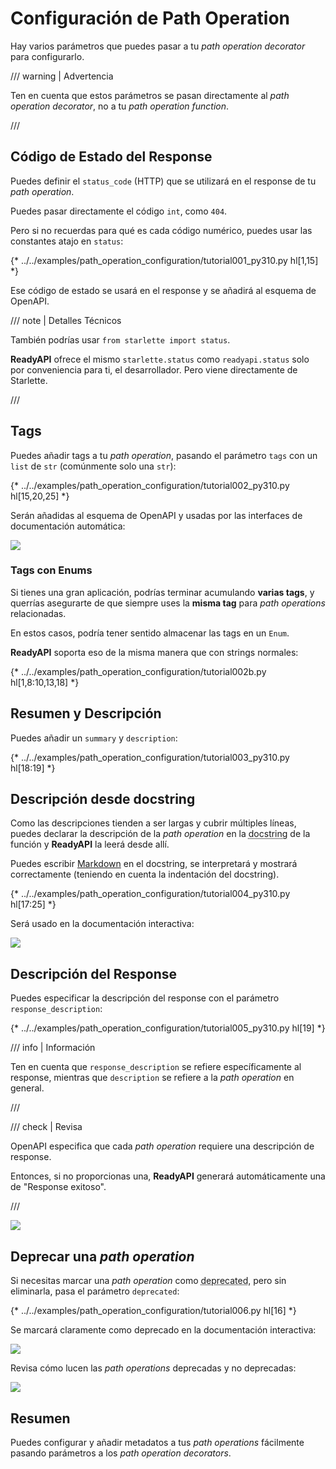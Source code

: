 # Configuración de Path Operation

Hay varios parámetros que puedes pasar a tu *path operation decorator* para configurarlo.

/// warning | Advertencia

Ten en cuenta que estos parámetros se pasan directamente al *path operation decorator*, no a tu *path operation function*.

///

## Código de Estado del Response

Puedes definir el `status_code` (HTTP) que se utilizará en el response de tu *path operation*.

Puedes pasar directamente el código `int`, como `404`.

Pero si no recuerdas para qué es cada código numérico, puedes usar las constantes atajo en `status`:

{* ../../examples/path_operation_configuration/tutorial001_py310.py hl[1,15] *}

Ese código de estado se usará en el response y se añadirá al esquema de OpenAPI.

/// note | Detalles Técnicos

También podrías usar `from starlette import status`.

**ReadyAPI** ofrece el mismo `starlette.status` como `readyapi.status` solo por conveniencia para ti, el desarrollador. Pero viene directamente de Starlette.

///

## Tags

Puedes añadir tags a tu *path operation*, pasando el parámetro `tags` con un `list` de `str` (comúnmente solo una `str`):

{* ../../examples/path_operation_configuration/tutorial002_py310.py hl[15,20,25] *}

Serán añadidas al esquema de OpenAPI y usadas por las interfaces de documentación automática:

<img src="/img/tutorial/path-operation-configuration/image01.png">

### Tags con Enums

Si tienes una gran aplicación, podrías terminar acumulando **varias tags**, y querrías asegurarte de que siempre uses la **misma tag** para *path operations* relacionadas.

En estos casos, podría tener sentido almacenar las tags en un `Enum`.

**ReadyAPI** soporta eso de la misma manera que con strings normales:

{* ../../examples/path_operation_configuration/tutorial002b.py hl[1,8:10,13,18] *}

## Resumen y Descripción

Puedes añadir un `summary` y `description`:

{* ../../examples/path_operation_configuration/tutorial003_py310.py hl[18:19] *}

## Descripción desde docstring

Como las descripciones tienden a ser largas y cubrir múltiples líneas, puedes declarar la descripción de la *path operation* en la <abbr title="un string de múltiples líneas como la primera expresión dentro de una función (no asignada a ninguna variable) usada para documentación">docstring</abbr> de la función y **ReadyAPI** la leerá desde allí.

Puedes escribir <a href="https://en.wikipedia.org/wiki/Markdown" class="external-link" target="_blank">Markdown</a> en el docstring, se interpretará y mostrará correctamente (teniendo en cuenta la indentación del docstring).

{* ../../examples/path_operation_configuration/tutorial004_py310.py hl[17:25] *}

Será usado en la documentación interactiva:

<img src="/img/tutorial/path-operation-configuration/image02.png">

## Descripción del Response

Puedes especificar la descripción del response con el parámetro `response_description`:

{* ../../examples/path_operation_configuration/tutorial005_py310.py hl[19] *}

/// info | Información

Ten en cuenta que `response_description` se refiere específicamente al response, mientras que `description` se refiere a la *path operation* en general.

///

/// check | Revisa

OpenAPI especifica que cada *path operation* requiere una descripción de response.

Entonces, si no proporcionas una, **ReadyAPI** generará automáticamente una de "Response exitoso".

///

<img src="/img/tutorial/path-operation-configuration/image03.png">

## Deprecar una *path operation*

Si necesitas marcar una *path operation* como <abbr title="obsoleta, se recomienda no usarla">deprecated</abbr>, pero sin eliminarla, pasa el parámetro `deprecated`:

{* ../../examples/path_operation_configuration/tutorial006.py hl[16] *}

Se marcará claramente como deprecado en la documentación interactiva:

<img src="/img/tutorial/path-operation-configuration/image04.png">

Revisa cómo lucen las *path operations* deprecadas y no deprecadas:

<img src="/img/tutorial/path-operation-configuration/image05.png">

## Resumen

Puedes configurar y añadir metadatos a tus *path operations* fácilmente pasando parámetros a los *path operation decorators*.
